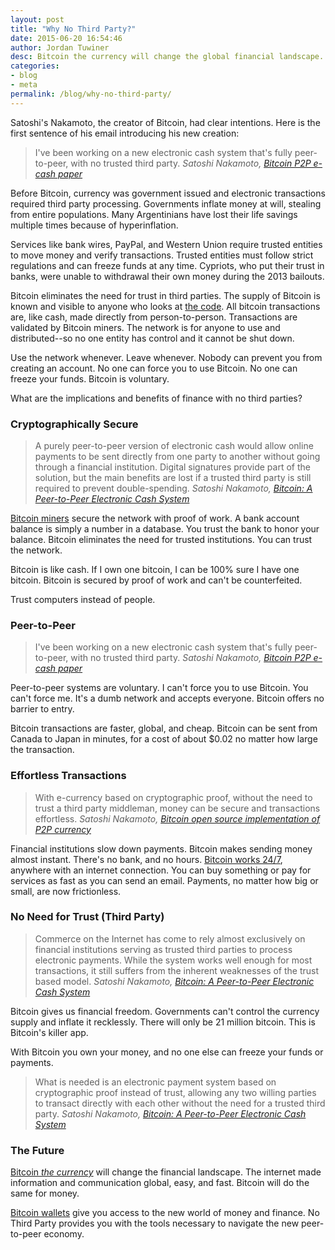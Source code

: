 ```yaml
---
layout: post
title: "Why No Third Party?"
date: 2015-06-20 16:54:46
author: Jordan Tuwiner
desc: Bitcoin the currency will change the global financial landscape. No Third Party provides you with the tools necessary to navigate the new P2P economy.
categories:
- blog
- meta
permalink: /blog/why-no-third-party/
---
```


Satoshi's Nakamoto, the creator of Bitcoin, had clear intentions. Here is the first sentence of his email introducing his new creation:
<blockquote>I've been working on a new electronic cash system that's fully
peer-to-peer, with no trusted third party.
<cite>Satoshi Nakamoto, <a href="http://satoshi.nakamotoinstitute.org/emails/cryptography/1/#selection-19.0-14.6">Bitcoin P2P e-cash paper</a></cite></blockquote>
Before Bitcoin, currency was government issued and electronic transactions required third party processing. Governments inflate money at will, stealing from entire populations. Many Argentinians have lost their life savings multiple times because of hyperinflation.

Services like bank wires, PayPal, and Western Union require trusted entities to move money and verify transactions. Trusted entities must follow strict regulations and can freeze funds at any time. Cypriots, who put their trust in banks, were unable to withdrawal their own money during the 2013 bailouts.

Bitcoin eliminates the need for trust in third parties. The supply of Bitcoin is known and visible to anyone who looks at <a href="https://github.com/bitcoin/bitcoin">the code</a>. All bitcoin transactions are, like cash, made directly from person-to-person. Transactions are validated by Bitcoin miners. The network is for anyone to use and distributed--so no one entity has control and it cannot be shut down.

Use the network whenever. Leave whenever. Nobody can prevent you from creating an account. No one can force you to use Bitcoin. No one can freeze your funds. Bitcoin is voluntary.

What are the implications and benefits of finance with no third parties?
<h3>Cryptographically Secure</h3>
<blockquote>A purely peer-to-peer version of electronic cash would allow online payments to be sent directly from one party to another without going through a financial institution. Digital signatures provide part of the solution, but the main benefits are lost if a trusted third party is still required to prevent double-spending.
<cite>Satoshi Nakamoto, <a href="http://nakamotoinstitute.org/bitcoin/#selection-37.4-37.325">Bitcoin: A Peer-to-Peer Electronic Cash System</a></cite></blockquote>
<a href="https://coincenter.org/2014/12/bitcoin-mining/">Bitcoin miners</a> secure the network with proof of work. A bank account balance is simply a number in a database. You trust the bank to honor your balance. Bitcoin eliminates the need for trusted institutions. You can trust the network.

Bitcoin is like cash. If I own one bitcoin, I can be 100% sure I have one bitcoin. Bitcoin is secured by proof of work and can't be counterfeited.

Trust computers instead of people.
<h3>Peer-to-Peer</h3>
<blockquote>I've been working on a new electronic cash system that's fully
peer-to-peer, with no trusted third party.
<cite>Satoshi Nakamoto, <a href="http://satoshi.nakamotoinstitute.org/emails/cryptography/1/#selection-19.0-14.6">Bitcoin P2P e-cash paper</a></cite></blockquote>
Peer-to-peer systems are voluntary. I can't force you to use Bitcoin. You can't force me. It's a dumb network and accepts everyone. Bitcoin offers no barrier to entry.

Bitcoin transactions are faster, global, and cheap. Bitcoin can be sent from Canada to Japan in minutes, for a cost of about $0.02 no matter how large the transaction.
<h3>Effortless Transactions</h3>
<blockquote>With e-currency based on cryptographic proof, without the need to trust a third party middleman, money can be secure and transactions effortless.
<cite>Satoshi Nakamoto, <a href="http://satoshi.nakamotoinstitute.org/posts/p2pfoundation/1/#selection-41.43-2.19">Bitcoin open source implementation of P2P currency</a></cite></blockquote>
Financial institutions slow down payments. Bitcoin makes sending money almost instant. There's no bank, and no hours. <a href="http://www.bitcoinuptime.com/">Bitcoin works 24/7</a>, anywhere with an internet connection. You can buy something or pay for services as fast as you can send an email. Payments, no matter how big or small, are now frictionless.
<h3>No Need for Trust (Third Party)</h3>
<blockquote>Commerce on the Internet has come to rely almost exclusively on financial institutions serving as trusted third parties to process electronic payments. While the system works well enough for most transactions, it still suffers from the inherent weaknesses of the trust based model.
<cite>Satoshi Nakamoto, <a href="http://nakamotoinstitute.org/bitcoin/#selection-45.4-45.286">Bitcoin: A Peer-to-Peer Electronic Cash System</a></cite></blockquote>
Bitcoin gives us financial freedom. Governments can't control the currency supply and inflate it recklessly. There will only be 21 million bitcoin. This is Bitcoin's killer app.

With Bitcoin you own your money, and no one else can freeze your funds or payments.
<blockquote>What is needed is an electronic payment system based on cryptographic proof instead of trust, allowing any two willing parties to transact directly with each other without the need for a trusted third party.
<cite>Satoshi Nakamoto, <a href="http://nakamotoinstitute.org/bitcoin/#selection-49.4-49.211">Bitcoin: A Peer-to-Peer Electronic Cash System</a></cite></blockquote>
<h3>The Future</h3>
<a href="http://bitstein.org/blog/bitcoin-the-currency/">Bitcoin<em> the currency</em></a> will change the financial landscape. The internet made information and communication global, easy, and fast. Bitcoin will do the same for money.

<a href="/wallets/">Bitcoin wallets</a> give you access to the new world of money and finance. No Third Party provides you with the tools necessary to navigate the new peer-to-peer economy.

[hampden]: https://github.com/jekyll/jekyll